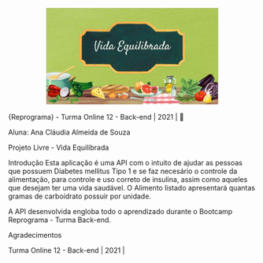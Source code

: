 <p  align = "center">
<img src = "vidaequilibrada.JPG" width="350">
</p>

{Reprograma} - Turma Online 12 - Back-end | 2021 |  🚀

Aluna:  Ana Cláudia Almeida de Souza

Projeto Livre - Vida Equilibrada

Introdução
Esta aplicação é uma API com o intuito de ajudar as pessoas que possuem Diabetes mellitus Tipo 1 e se faz necesário o controle da alimentação, para controle e uso correto de insulina, assim como aqueles que desejam ter uma vida saudável. 
O Alimento listado apresentará quantas gramas de carboídrato possuir por unidade.


A API desenvolvida engloba todo o aprendizado durante o Bootcamp Reprograma - Turma Back-end.


Agradecimentos



Turma Online 12 - Back-end | 2021 |

